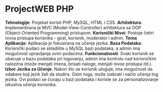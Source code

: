 # ProjectWEB PHP
**Tehnologije**: Projekat koristi PHP, MySQL, HTML i CSS.
**Arhitektura**: Implementirana je MVC (Model-View-Controller) arhitektura sa OOP (Object-Oriented Programming) pristupom.
**Korisnički Nivoi**: Postoje četiri nivoa pristupa korisnika - gost, korisnik, moderator i admin.
**Tema Aplikacije**: Aplikacija je fokusirana na učenje jezika.
**Baza Podataka**: Korisnički podaci se skladište u MySQL bazi podataka, a admin ima mogućnost upravljanja ovim podacima.
**Funkcionalnosti**: Svaki korisnik se ubacuje u bazu podataka pri logovanju, admin ima kontrolu nad korisničkim nalozima (može menjati imena, brisati naloge, menjati nivoe pristupa itd.).
**Izbor Jezika za Učenje**: Nakon što se korisnik uloguje, ima mogućnost da odabere koji jezik želi da studira. Osim toga, može izabrati i način učenja tog jezika. Ovi podaci se čuvaju u bazi podataka i koriste se za personalizovanje iskustva učenja korisnika.



